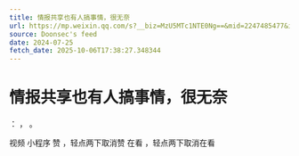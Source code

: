 ```yaml
---
title: 情报共享也有人搞事情，很无奈
url: https://mp.weixin.qq.com/s?__biz=MzU5MTc1NTE0Ng==&mid=2247485477&idx=3&sn=7d8bc418c0242166e38d97e80e2ad996
source: Doonsec's feed
date: 2024-07-25
fetch_date: 2025-10-06T17:38:27.348344
---
```


# 情报共享也有人搞事情，很无奈

：
，
。

视频
小程序
赞
，轻点两下取消赞
在看
，轻点两下取消在看